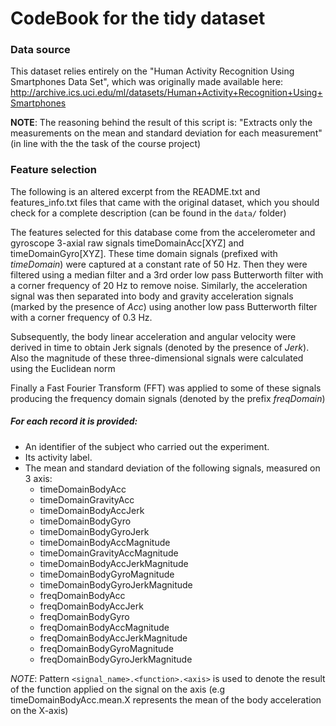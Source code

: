 # CodeBook for the tidy dataset

### Data source
This dataset relies entirely on the "Human Activity Recognition Using 
Smartphones Data Set", which was originally made available here:
http://archive.ics.uci.edu/ml/datasets/Human+Activity+Recognition+Using+Smartphones

**NOTE**: The reasoning behind the result of this script is: "Extracts only the
measurements on the mean and standard deviation for each measurement" (in line
with the the task of the course project)

### Feature selection
The following is an altered excerpt from the README.txt and features_info.txt files
that came with the original dataset, which you should check for a complete
description (can be found in the `data/` folder)

The features selected for this database come from the accelerometer and gyroscope 3-axial raw signals timeDomainAcc[XYZ] and timeDomainGyro[XYZ]. These time domain signals (prefixed with *timeDomain*) were captured at a constant rate of 50 Hz. Then they were filtered using a median filter and a 3rd order low pass Butterworth filter with a corner frequency of 20 Hz to remove noise. Similarly, the acceleration signal was then separated into body and gravity acceleration signals (marked by the presence of *Acc*) using another low pass Butterworth filter with a corner frequency of 0.3 Hz.

Subsequently, the body linear acceleration and angular velocity were derived in time to obtain Jerk signals (denoted by the presence of *Jerk*). Also the magnitude of these three-dimensional signals were calculated using the Euclidean norm

Finally a Fast Fourier Transform (FFT) was applied to some of these signals producing the frequency domain signals (denoted by the prefix *freqDomain*)

##### For each record it is provided:
* An identifier of the subject who carried out the experiment.
* Its activity label. 
* The mean and standard deviation of the following signals, measured on 3 axis:
    * timeDomainBodyAcc
    * timeDomainGravityAcc
    * timeDomainBodyAccJerk
    * timeDomainBodyGyro
    * timeDomainBodyGyroJerk
    * timeDomainBodyAccMagnitude
    * timeDomainGravityAccMagnitude
    * timeDomainBodyAccJerkMagnitude
    * timeDomainBodyGyroMagnitude
    * timeDomainBodyGyroJerkMagnitude
    * freqDomainBodyAcc
    * freqDomainBodyAccJerk
    * freqDomainBodyGyro
    * freqDomainBodyAccMagnitude
    * freqDomainBodyAccJerkMagnitude
    * freqDomainBodyGyroMagnitude
    * freqDomainBodyGyroJerkMagnitude

*NOTE*: Pattern `<signal_name>.<function>.<axis>` is used to denote the result
of the function applied on the signal on the axis (e.g timeDomainBodyAcc.mean.X
represents the mean of the body acceleration on the X-axis)

